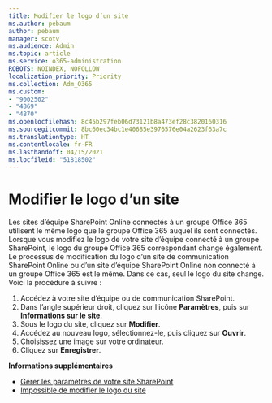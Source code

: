 ```yaml
---
title: Modifier le logo d’un site
ms.author: pebaum
author: pebaum
manager: scotv
ms.audience: Admin
ms.topic: article
ms.service: o365-administration
ROBOTS: NOINDEX, NOFOLLOW
localization_priority: Priority
ms.collection: Adm_O365
ms.custom:
- "9002502"
- "4869"
- "4870"
ms.openlocfilehash: 8c45b297feb06d73121b8a473ef28c3820160316
ms.sourcegitcommit: 8bc60ec34bc1e40685e3976576e04a2623f63a7c
ms.translationtype: HT
ms.contentlocale: fr-FR
ms.lasthandoff: 04/15/2021
ms.locfileid: "51818502"
---
```

# <a name="change-site-logo"></a>Modifier le logo d’un site

Les sites d’équipe SharePoint Online connectés à un groupe Office 365 utilisent le même logo que le groupe Office 365 auquel ils sont connectés. Lorsque vous modifiez le logo de votre site d’équipe connecté à un groupe SharePoint, le logo du groupe Office 365 correspondant change également. Le processus de modification du logo d’un site de communication SharePoint Online ou d’un site d’équipe SharePoint Online non connecté à un groupe Office 365 est le même. Dans ce cas, seul le logo du site change. Voici la procédure à suivre :

1. Accédez à votre site d’équipe ou de communication SharePoint.
2. Dans l’angle supérieur droit, cliquez sur l’icône **Paramètres**, puis sur **Informations sur le site**.
3. Sous le logo du site, cliquez sur **Modifier**.
4. Accédez au nouveau logo, sélectionnez-le, puis cliquez sur **Ouvrir**.
5. Choisissez une image sur votre ordinateur.
6. Cliquez sur **Enregistrer**.

**Informations supplémentaires**

- [Gérer les paramètres de votre site SharePoint](https://support.office.com/article/manage-your-sharepoint-site-settings-8376034d-d0c7-446e-9178-6ab51c58df42)
- [Impossible de modifier le logo du site](https://docs.microsoft.com/sharepoint/troubleshoot/sites/error-when-changing-o365-site-logo)
